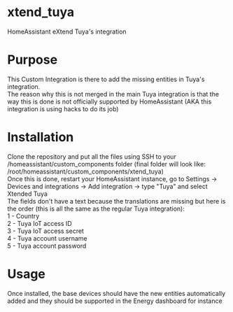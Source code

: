 # xtend_tuya
HomeAssistant eXtend Tuya's integration

# Purpose
This Custom Integration is there to add the missing entities in Tuya's integration.<br/>
The reason why this is not merged in the main Tuya integration is that the way this is done is not officially supported by HomeAssistant (AKA this integration is using hacks to do its job)

# Installation
Clone the repository and put all the files using SSH to your /homeassistant/custom_components folder (final folder will look like: /root/homeassistant/custom_components/xtend_tuya)<br/>
Once this is done, restart your HomeAssistant instance, go to Settings -> Devices and integrations -> Add integration -> type "Tuya" and select Xtended Tuya<br/>
The fields don't have a text because the translations are missing but here is the order (this is all the same as the regular Tuya integration):<br/>
1 - Country<br/>
2 - Tuya IoT access ID<br/>
3 - Tuya IoT access secret<br/>
4 - Tuya account username<br/>
5 - Tuya account password<br/>

# Usage
Once installed, the base devices should have the new entities automatically added and they should be supported in the Energy dashboard for instance

